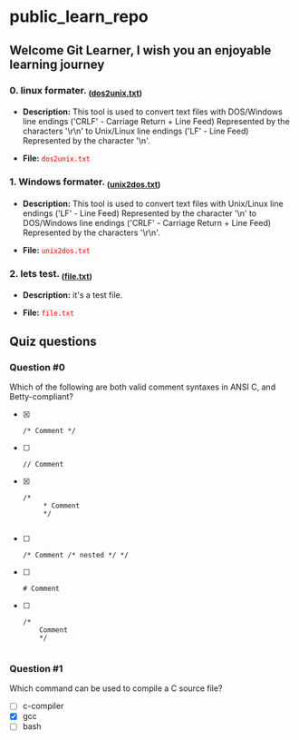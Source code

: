 # public_learn_repo 
## Welcome Git Learner, I wish you an enjoyable learning journey

### 0. linux formater. <sub>([dos2unix.txt](dos2unix.txt))</sub>
- **Description:** This tool is used to convert text files with DOS/Windows line endings ('CRLF' - Carriage Return + Line Feed) Represented by the characters '\r\n' to Unix/Linux line endings ('LF' - Line Feed) Represented by the character '\n'.

- **File:** <code style="background-color: #f9f2f4;"><span style="color:red;">dos2unix.txt</span></code>


### 1. Windows formater. <sub>([unix2dos.txt](unix2dos.txt))</sub>
- **Description:** This tool is used to convert text files with Unix/Linux line endings ('LF' - Line Feed) Represented by the character '\n' to DOS/Windows line endings ('CRLF' - Carriage Return + Line Feed) Represented by the characters '\r\n'.

- **File:** <code style="background-color: #f9f2f4;"><span style="color:red;">unix2dos.txt</span></code>

### 2. lets test. <sub>([file.txt](file.txt))</sub>
- **Description:** it's a test file.

- **File:** <code style="background-color: #f9f2f4;"><span style="color:red;">file.txt</span></code>










## Quiz questions
### Question #0
Which of the following are both valid comment syntaxes in ANSI C, and Betty-compliant?
- [x] <pre><code>/* Comment */</code></pre>
- [ ] <pre><code>// Comment</code></pre>
- [x] <pre><code>/*
      &ensp;* Comment
      &ensp;*/
      </code></pre>
- [ ] <pre><code>/* Comment /* nested */ */</pre></code>
- [ ] <pre><code># Comment</pre></code>
- [ ] <pre><code>/*
      Comment
      */
      </pre></code>
### Question #1
Which command can be used to compile a C source file?
- [ ] c-compiler
- [x] gcc
- [ ] bash
